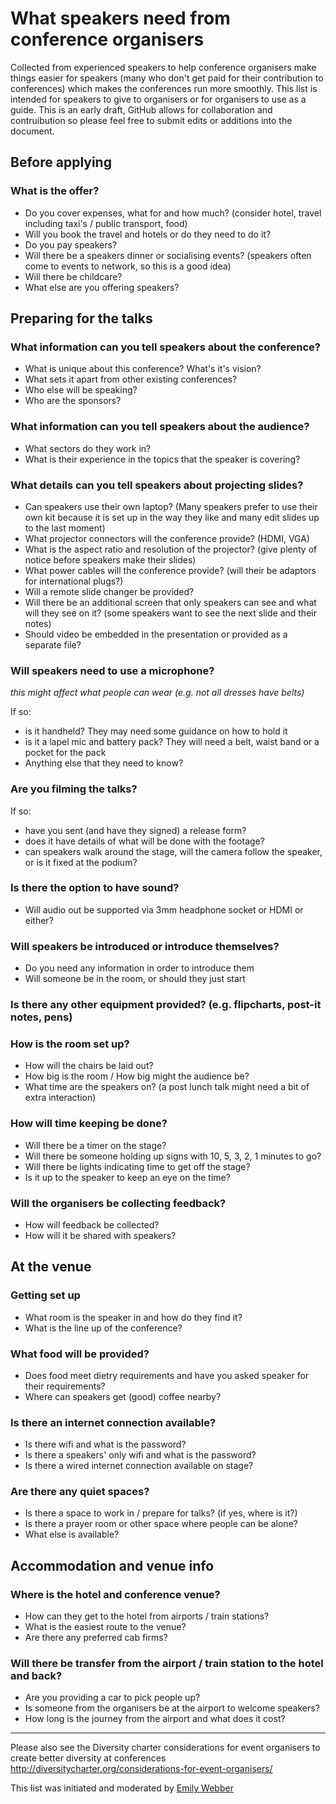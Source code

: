 # What speakers need from conference organisers

Collected from experienced speakers to help conference organisers make things easier for speakers (many who don't get paid for their contribution to conferences) which makes the conferences run more smoothly. This list is intended for speakers to give to organisers or for organisers to use as a guide. 
This is an early draft, GitHub allows for collaboration and contruibution so please feel free to submit edits or additions into the document.

## Before applying

### What is the offer?

- Do you cover expenses, what for and how much? (consider hotel, travel including taxi's / public transport, food)
- Will you book the travel and hotels or do they need to do it?
- Do you pay speakers?
- Will there be a speakers dinner or socialising events? (speakers often come to events to network, so this is a good idea)
- Will there be childcare?
- What else are you offering speakers?

## Preparing for the talks

### What information can you tell speakers about the conference?

- What is unique about this conference? What's it's vision? 
- What sets it apart from other existing conferences? 
- Who else will be speaking?
- Who are the sponsors?

### What information can you tell speakers about the audience?

- What sectors do they work in?
- What is their experience in the topics that the speaker is covering?

### What details can you tell speakers about projecting slides?

- Can speakers use their own laptop? (Many speakers prefer to use their own kit because it is set up in the way they like and many edit slides up to the last moment)
- What projector connectors will the conference provide? (HDMI, VGA)
- What is the aspect ratio and resolution of the projector? (give plenty of notice before speakers make their slides) 
- What power cables will the conference provide? (will their be adaptors for international plugs?)
- Will a remote slide changer be provided?
- Will there be an additional screen that only speakers can see and what will they see on it? (some speakers want to see the next slide and their notes)
- Should video be embedded in the presentation or provided as a separate file?

### Will speakers need to use a microphone?

*this might affect what people can wear (e.g. not all dresses have belts)*

If so:
- is it handheld? They may need some guidance on how to hold it
- is it a lapel mic and battery pack? They will need a belt, waist band or a pocket for the pack
- Anything else that they need to know?

### Are you filming the talks?

If so:
- have you sent (and have they signed) a release form?
- does it have details of what will be done with the footage?
- can speakers walk around the stage, will the camera follow the speaker, or is it fixed at the podium?

### Is there the option to have sound?

- Will audio out be supported via 3mm headphone socket or HDMI or either?

### Will speakers be introduced or introduce themselves?

- Do you need any information in order to introduce them
- Will someone be in the room, or should they just start

### Is there any other equipment provided? (e.g. flipcharts, post-it notes, pens)

### How is the room set up?

- How will the chairs be laid out?
- How big is the room / How big might the audience be?
- What time are the speakers on? (a post lunch talk might need a bit of extra interaction)

### How will time keeping be done?

 - Will there be a timer on the stage?
 - Will there be someone holding up signs with 10, 5, 3, 2, 1 minutes to go?
 - Will there be lights indicating time to get off the stage?
 - Is it up to the speaker to keep an eye on the time?

### Will the organisers be collecting feedback?

- How will feedback be collected?
- How will it be shared with speakers?

## At the venue

### Getting set up

- What room is the speaker in and how do they find it?
- What is the line up of the conference?

### What food will be provided?

- Does food meet dietry requirements and have you asked speaker for their requirements?
- Where can speakers get (good) coffee nearby?

### Is there an internet connection available?

- Is there wifi and what is the password?
- Is there a speakers' only wifi and what is the password?
- Is there a wired internet connection available on stage?

###  Are there any quiet spaces?

- Is there a space to work in / prepare for talks? (if yes, where is it?)
- Is there a prayer room or other space where people can be alone?
- What else is available?

## Accommodation and venue info

### Where is the hotel and conference venue?

- How can they get to the hotel from airports / train stations?
- What is the easiest route to the venue?
- Are there any preferred cab firms?

### Will there be transfer from the airport / train station to the hotel and back?

- Are you providing a car to pick people up? 
- Is someone from the organisers be at the airport to welcome speakers?
- How long is the journey from the airport and what does it cost?

---

Please also see the Diversity charter considerations for event organisers to create better diversity at conferences http://diversitycharter.org/considerations-for-event-organisers/ 

This list was initiated and moderated by [Emily Webber](https://twitter.com/ewebber)
